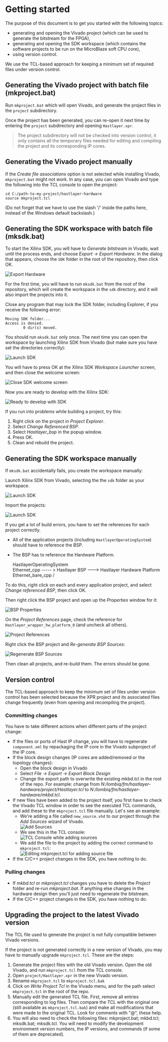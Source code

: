 # Getting started



The purpose of this document is to get you started with the following topics:

- generating and opening the Vivado project (which can be used to generate the bitstream for the FPGA),
- generating and opening the SDK workspace (which contains the software projects to be run on the MicroBlaze soft CPU core),
- using version control.

We use the TCL-based approach for keeping a minimum set of required files under version control.


## Generating the Vivado project with batch file (mkproject.bat)

Run `mkproject.bat` which will open Vivado, and generate the project files in the `project` subdirectory.

Once the project has been generated, you can re-open it next time by entering the `project` subdirectory and opening `Hastlayer.xpr`.

> The project subdirectory will not be checked into version control, it only contains all the temporary files needed for editing and compiling the project and its corresponding IP cores.


## Generating the Vivado project manually

If the *Create file associations* option is not selected while installing Vivado, `mkproject.bat` might not work. In any case, you can open Vivado and type the following into the TCL console to open the project:

    cd C:/path-to-my-project/hastlayer-hardware
    source mkproject.tcl

(Do not forget that we have to use the slash '/' inside the paths here, instead of the Windows default backslash.)


## Generating the SDK workspace with batch file (mksdk.bat)

To start the Xilinx SDK, you will have to *Generate bitstream* in Vivado, wait until the process ends, and choose *Export → Export Hardware*.
In the dialog that appears, choose the `SDK` folder in the root of the repository, then click OK.

![Export Hardware](Images/ExportHardwareToSDK.png)

For the first time, you will have to run `mksdk.bat` from the root of the repository, which will create the workspace in the `sdk` directory, and it will also import the projects into it.

Close any program that may lock the SDK folder, including Explorer, if you receive the following error:

    Moving SDK folder...
    Access is denied.
            0 dir(s) moved.

You should run `mksdk.bat` only once. The next time you can open the workspace by launching Xilinx SDK from Vivado (but make sure you have set the directories correctly):

![Launch SDK](Images/LaunchSDK.png)

You will have to press OK at the Xilinx SDK *Workspace Launcher* screen, and then close the welcome screen:

![Close SDK welcome screen](Images/CloseSDKWelcomeScreen.png)

Now you are ready to develop with the Xilinx SDK:

![Ready to develop with SDK](Images/SDKStandby.png)

If you run into problems while building a project, try this:
1. Right click on the project in *Project Explorer*.
2. Select *Change Referenced BSP*.
3. Select *Hastlayer_bsp* in the popup window.
4. Press OK.
5. Clean and rebuild the project.


## Generating the SDK workspace manually

If `mksdk.bat` accidentally fails, you create the workspace manually:

Launch Xilinx SDK from Vivado, selecting the the `sdk` folder as your workspace.

![Launch SDK](Images/LaunchSDK.png)

Import the projects:

![Launch SDK](Images/SDKImport.png)

If you get a lot of build errors, you have to set the references for each project correctly.

- All of the application projects (including `HastlayerOperatingSystem`) should have to reference the BSP.
- The BSP has to reference the Hardware Platform.


	HastlayerOperatingSystem  \
	Ethernet_cpp              ----- >  Hastlayer BSP ---> Hastlayer Hardware Platform
	Ethernet_bare_cpp         /

To do this, right click on each and every application project, and select *Change referenced BSP*, then click OK.

Then right click the BSP project and open up the *Properties* window for it:

![BSP Properties](Images/BSPPropertiesMenu.png)

On the *Project References* page, check the reference for `Hastlayer_wrapper_hw_platform_0` (and uncheck all others).

![Project References](Images/BSPProjectReferences.png)

Right click the BSP project and *Re-generate BSP Sources*:

![Regenerate BSP Sources](Images/RegenerateBSPSources.png)

Then clean all projects, and re-build them. The errors should be gone.


## Version control

The TCL-based approach to keep the minimum set of files under version control has been selected because the XPR project and its associated files change frequently (even from opening and recompiling the project).

### Committing changes
You have to take different actions when different parts of the project change:

- If the files or ports of Hast IP change, you will have to regenerate `component.xml` by repackaging the IP core in the Vivado subproject of the IP core.
- If the block design changes (IP cores are added/removed or the topology changes):
    - Open the block design in Vivado
    - Select *File → Export → Export Block Design*
    - Change the export path to overwrite the existing mkbd.tcl in the root of the repo. For example: change from *N:/lombiq/fm/hastlayer-hardware/project/Hastlayer.tcl* to *N:/lombiq/fm/hastlayer-hardware/mkbd.tcl*.
- If new files have been added to the project itself, you first have to check the Vivado TCL window in order to see the executed TCL commands, and add these to the `mkproject.tcl` file manually. Let's see an example:
    - We're adding a file called `new_source.vhd` to our project through the *Add Sources* wizard of Vivado.  
    ![Add Sources](Images/VivadoAddSourcesWizard.png)
    - We see this in the TCL console:  
    ![TCL Console while adding sources](Images/VivadoTclConsoleAddSources.png)
    - We add the file to the project by adding the correct command to `mkproject.tcl`:  
    ![Editing mkproject.tcl for adding source file](Images/MkprojectTclEditForAddingSource.png)
- If the C/C++ project changes in the SDK, you have nothing to do.

### Pulling changes
- If *mkbd.tcl* or *mkproject.tcl* changes you have to delete the *Project* folder and re-run *mkproject.bat*. If anything else changes in the hardware design then you'll just need to regenerate the bitstream.
- If the C/C++ project changes in the SDK, you have nothing to do.


## Upgrading the project to the latest Vivado version

The TCL file used to generate the project is not fully compatible between Vivado versions.

If the project is not generated correctly in a new version of Vivado, you may have to manually upgrade `mkproject.tcl`. These are the steps:

1. Generate the project files with the old Vivado version. Open the old Vivado, and run `mkproject.tcl` from the TCL console.
2. Open `project/Hastlayer.xpr` in the new Vivado version.
3. Rename `mkproject.tcl` to `mkproject.tcl.bak`
4. Click on *Write Project Tcl* in the Vivado menu, and for the path select `mkproject.tcl` in the root of the repo.
5. Manually edit the generated TCL file. First, remove all entries corresponding to log files. Then compare the TCL with the original one (still available as `mkproject.tcl.bak`) and make all modifications that were made to the original TCL. Look for comments with "@", these help.
6. You will also need to check the following files: mkproject.bat; mkbd.tcl; mksdk.bat; mksdk.tcl. You will need to modify the development environment version numbers, the IP versions, and commands (if some of them are deprecated).
